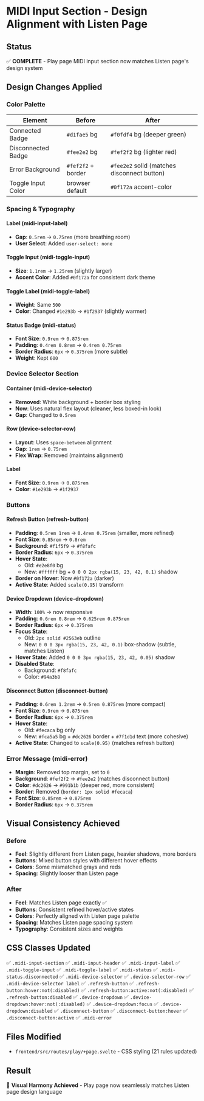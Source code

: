 # MIDI Input Section - Design Alignment with Listen Page

## Status
✅ **COMPLETE** - Play page MIDI input section now matches Listen page's design system

## Design Changes Applied

### Color Palette
| Element | Before | After |
|---------|--------|-------|
| Connected Badge | `#d1fae5` bg | `#f0fdf4` bg (deeper green) |
| Disconnected Badge | `#fee2e2` bg | `#fef2f2` bg (lighter red) |
| Error Background | `#fef2f2` + border | `#fee2e2` solid (matches disconnect button) |
| Toggle Input Color | browser default | `#0f172a` accent-color |

### Spacing & Typography

#### Label (midi-input-label)
- **Gap**: `0.5rem` → `0.75rem` (more breathing room)
- **User Select**: Added `user-select: none`

#### Toggle Input (midi-toggle-input)
- **Size**: `1.1rem` → `1.25rem` (slightly larger)
- **Accent Color**: Added `#0f172a` for consistent dark theme

#### Toggle Label (midi-toggle-label)
- **Weight**: Same `500`
- **Color**: Changed `#1e293b` → `#1f2937` (slightly warmer)

#### Status Badge (midi-status)
- **Font Size**: `0.9rem` → `0.875rem`
- **Padding**: `0.4rem 0.8rem` → `0.4rem 0.75rem`
- **Border Radius**: `6px` → `0.375rem` (more subtle)
- **Weight**: Kept `600`

### Device Selector Section

#### Container (midi-device-selector)
- **Removed**: White background + border box styling
- **Now**: Uses natural flex layout (cleaner, less boxed-in look)
- **Gap**: Changed to `0.5rem`

#### Row (device-selector-row)
- **Layout**: Uses `space-between` alignment
- **Gap**: `1rem` → `0.75rem`
- **Flex Wrap**: Removed (maintains alignment)

#### Label
- **Font Size**: `0.9rem` → `0.875rem`
- **Color**: `#1e293b` → `#1f2937`

### Buttons

#### Refresh Button (refresh-button)
- **Padding**: `0.5rem 1rem` → `0.4rem 0.75rem` (smaller, more refined)
- **Font Size**: `0.85rem` → `0.8rem`
- **Background**: `#f1f5f9` → `#f8fafc`
- **Border Radius**: `6px` → `0.375rem`
- **Hover State**: 
  - Old: `#e2e8f0` bg
  - New: `#ffffff` bg + `0 0 0 2px rgba(15, 23, 42, 0.1)` shadow
- **Border on Hover**: Now `#0f172a` (darker)
- **Active State**: Added `scale(0.95)` transform

#### Device Dropdown (device-dropdown)
- **Width**: `100%` → now responsive
- **Padding**: `0.6rem 0.8rem` → `0.625rem 0.875rem`
- **Border Radius**: `6px` → `0.375rem`
- **Focus State**: 
  - Old: `2px solid #2563eb` outline
  - New: `0 0 0 3px rgba(15, 23, 42, 0.1)` box-shadow (subtle, matches Listen)
- **Hover State**: Added `0 0 0 3px rgba(15, 23, 42, 0.05)` shadow
- **Disabled State**: 
  - Background: `#f8fafc`
  - Color: `#94a3b8`

#### Disconnect Button (disconnect-button)
- **Padding**: `0.6rem 1.2rem` → `0.5rem 0.875rem` (more compact)
- **Font Size**: `0.9rem` → `0.875rem`
- **Border Radius**: `6px` → `0.375rem`
- **Hover State**:
  - Old: `#fecaca` bg only
  - New: `#fca5a5` bg + `#dc2626` border + `#7f1d1d` text (more cohesive)
- **Active State**: Changed to `scale(0.95)` (matches refresh button)

### Error Message (midi-error)
- **Margin**: Removed top margin, set to `0`
- **Background**: `#fef2f2` → `#fee2e2` (matches disconnect button)
- **Color**: `#dc2626` → `#991b1b` (deeper red, more consistent)
- **Border**: Removed (`border: 1px solid #fecaca`)
- **Font Size**: `0.85rem` → `0.875rem`
- **Border Radius**: `6px` → `0.375rem`

## Visual Consistency Achieved

### Before
- **Feel**: Slightly different from Listen page, heavier shadows, more borders
- **Buttons**: Mixed button styles with different hover effects
- **Colors**: Some mismatched grays and reds
- **Spacing**: Slightly looser than Listen page

### After
- **Feel**: Matches Listen page exactly ✅
- **Buttons**: Consistent refined hover/active states
- **Colors**: Perfectly aligned with Listen page palette
- **Spacing**: Matches Listen page spacing system
- **Typography**: Consistent sizes and weights

## CSS Classes Updated

✅ `.midi-input-section`
✅ `.midi-input-header`
✅ `.midi-input-label`
✅ `.midi-toggle-input`
✅ `.midi-toggle-label`
✅ `.midi-status`
✅ `.midi-status.disconnected`
✅ `.midi-device-selector`
✅ `.device-selector-row`
✅ `.midi-device-selector label`
✅ `.refresh-button`
✅ `.refresh-button:hover:not(:disabled)`
✅ `.refresh-button:active:not(:disabled)`
✅ `.refresh-button:disabled`
✅ `.device-dropdown`
✅ `.device-dropdown:hover:not(:disabled)`
✅ `.device-dropdown:focus`
✅ `.device-dropdown:disabled`
✅ `.disconnect-button`
✅ `.disconnect-button:hover`
✅ `.disconnect-button:active`
✅ `.midi-error`

## Files Modified
- `frontend/src/routes/play/+page.svelte` - CSS styling (21 rules updated)

## Result
🎨 **Visual Harmony Achieved** - Play page now seamlessly matches Listen page design language

